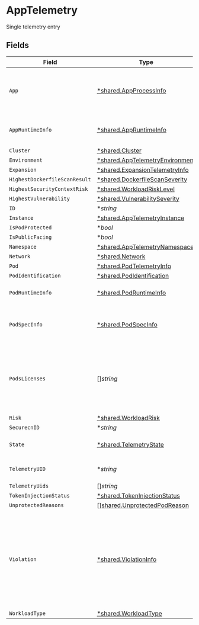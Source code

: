 # AppTelemetry

Single telemetry entry


## Fields

| Field                                                                                                                     | Type                                                                                                                      | Required                                                                                                                  | Description                                                                                                               |
| ------------------------------------------------------------------------------------------------------------------------- | ------------------------------------------------------------------------------------------------------------------------- | ------------------------------------------------------------------------------------------------------------------------- | ------------------------------------------------------------------------------------------------------------------------- |
| `App`                                                                                                                     | [*shared.AppProcessInfo](../../models/shared/appprocessinfo.md)                                                           | :heavy_minus_sign:                                                                                                        | app info and process info for connection and App telemetries                                                              |
| `AppRuntimeInfo`                                                                                                          | [*shared.AppRuntimeInfo](../../models/shared/appruntimeinfo.md)                                                           | :heavy_minus_sign:                                                                                                        | runtime info of the App (if it is an App)                                                                                 |
| `Cluster`                                                                                                                 | [*shared.Cluster](../../models/shared/cluster.md)                                                                         | :heavy_minus_sign:                                                                                                        | N/A                                                                                                                       |
| `Environment`                                                                                                             | [*shared.AppTelemetryEnvironment](../../models/shared/apptelemetryenvironment.md)                                         | :heavy_minus_sign:                                                                                                        | N/A                                                                                                                       |
| `Expansion`                                                                                                               | [*shared.ExpansionTelemetryInfo](../../models/shared/expansiontelemetryinfo.md)                                           | :heavy_minus_sign:                                                                                                        | N/A                                                                                                                       |
| `HighestDockerfileScanResult`                                                                                             | [*shared.DockerfileScanSeverity](../../models/shared/dockerfilescanseverity.md)                                           | :heavy_minus_sign:                                                                                                        | N/A                                                                                                                       |
| `HighestSecurityContextRisk`                                                                                              | [*shared.WorkloadRiskLevel](../../models/shared/workloadrisklevel.md)                                                     | :heavy_minus_sign:                                                                                                        | N/A                                                                                                                       |
| `HighestVulnerability`                                                                                                    | [*shared.VulnerabilitySeverity](../../models/shared/vulnerabilityseverity.md)                                             | :heavy_minus_sign:                                                                                                        | N/A                                                                                                                       |
| `ID`                                                                                                                      | **string*                                                                                                                 | :heavy_minus_sign:                                                                                                        | N/A                                                                                                                       |
| `Instance`                                                                                                                | [*shared.AppTelemetryInstance](../../models/shared/apptelemetryinstance.md)                                               | :heavy_minus_sign:                                                                                                        | N/A                                                                                                                       |
| `IsPodProtected`                                                                                                          | **bool*                                                                                                                   | :heavy_minus_sign:                                                                                                        | N/A                                                                                                                       |
| `IsPublicFacing`                                                                                                          | **bool*                                                                                                                   | :heavy_minus_sign:                                                                                                        | N/A                                                                                                                       |
| `Namespace`                                                                                                               | [*shared.AppTelemetryNamespace](../../models/shared/apptelemetrynamespace.md)                                             | :heavy_minus_sign:                                                                                                        | N/A                                                                                                                       |
| `Network`                                                                                                                 | [*shared.Network](../../models/shared/network.md)                                                                         | :heavy_minus_sign:                                                                                                        | N/A                                                                                                                       |
| `Pod`                                                                                                                     | [*shared.PodTelemetryInfo](../../models/shared/podtelemetryinfo.md)                                                       | :heavy_minus_sign:                                                                                                        | N/A                                                                                                                       |
| `PodIdentification`                                                                                                       | [*shared.PodIdentification](../../models/shared/podidentification.md)                                                     | :heavy_minus_sign:                                                                                                        | N/A                                                                                                                       |
| `PodRuntimeInfo`                                                                                                          | [*shared.PodRuntimeInfo](../../models/shared/podruntimeinfo.md)                                                           | :heavy_minus_sign:                                                                                                        | runtime info of the pod (if is a pod)                                                                                     |
| `PodSpecInfo`                                                                                                             | [*shared.PodSpecInfo](../../models/shared/podspecinfo.md)                                                                 | :heavy_minus_sign:                                                                                                        | pod spec attributes which are potentially risky                                                                           |
| `PodsLicenses`                                                                                                            | []*string*                                                                                                                | :heavy_minus_sign:                                                                                                        | Licenses in use by the docker images. this field will be populated only in the drill down api                             |
| `Risk`                                                                                                                    | [*shared.WorkloadRisk](../../models/shared/workloadrisk.md)                                                               | :heavy_minus_sign:                                                                                                        | N/A                                                                                                                       |
| `SecurecnID`                                                                                                              | **string*                                                                                                                 | :heavy_minus_sign:                                                                                                        | N/A                                                                                                                       |
| `State`                                                                                                                   | [*shared.TelemetryState](../../models/shared/telemetrystate.md)                                                           | :heavy_minus_sign:                                                                                                        | Status of a telemetry entry                                                                                               |
| `TelemetryUID`                                                                                                            | **string*                                                                                                                 | :heavy_minus_sign:                                                                                                        | the kubernetes uid                                                                                                        |
| `TelemetryUids`                                                                                                           | []*string*                                                                                                                | :heavy_minus_sign:                                                                                                        | N/A                                                                                                                       |
| `TokenInjectionStatus`                                                                                                    | [*shared.TokenInjectionStatus](../../models/shared/tokeninjectionstatus.md)                                               | :heavy_minus_sign:                                                                                                        | N/A                                                                                                                       |
| `UnprotectedReasons`                                                                                                      | [][shared.UnprotectedPodReason](../../models/shared/unprotectedpodreason.md)                                              | :heavy_minus_sign:                                                                                                        | N/A                                                                                                                       |
| `Violation`                                                                                                               | [*shared.ViolationInfo](../../models/shared/violationinfo.md)                                                             | :heavy_minus_sign:                                                                                                        | If the the App is running on an environment on which it is not allowed to run, this object contains the rule it violated. |
| `WorkloadType`                                                                                                            | [*shared.WorkloadType](../../models/shared/workloadtype.md)                                                               | :heavy_minus_sign:                                                                                                        | N/A                                                                                                                       |